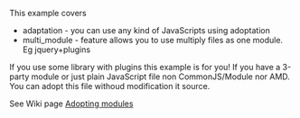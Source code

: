 This example covers

  * adaptation - you can use any kind of JavaScripts using adoptation
  * multi_module - feature allows you to use multiply files as one module. Eg jquery+plugins

If you use some library with plugins this example is for you!
If you have a 3-party module or just plain JavaScript file non CommonJS/Module nor AMD.
You can adopt this file withoud modification it source.

See Wiki page [Adopting modules](https://github.com/azproduction/lmd/wiki/Adopting-modules)
